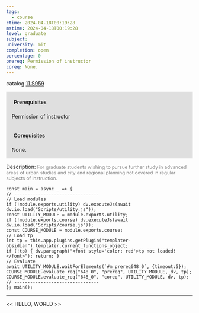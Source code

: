 ```yaml
---
tags:
  - course
ctime: 2024-04-18T00:19:28
mstime: 2024-04-18T00:19:28
level: graduate
subject: 
university: mit
completion: open
percentage: 0
prereq: Permission of instructor
coreq: None.
---
```


catalog [11.S959](http://student.mit.edu/catalog/m11c.html#11.S959)

<span style="display: block; padding: 15px; background-color: rgb(100, 100, 100, 0.2);"><font id="m_prereq648_0" style="display: block; font-family: Arial, sans-serif; font-weight: bold; padding: 5px">Prerequisites</font><br><span id="prereq648_0">Permission of instructor</span></span>
<span style="display: block; padding: 15px; background-color: rgb(100, 100, 100, 0.2);"><font id="m_coreq648_0" style="display: block; font-family: Arial, sans-serif; font-weight: bold; padding: 5px">Corequisites</font><br><span id="coreq648_0">None.</span></span>

<font style="">Description:</font>
<font style="color: grey; font-size: 0.8rem;">For graduate students wishing to pursue further study in advanced areas of urban studies and city and regional planning not covered in regular subjects of instruction.</font>

```dataviewjs
const main = async _ => {
// --------------------------------
// Load modules
if (!module.exports.utility) dv.executeJs(await dv.io.load("Scripts/utility.js"));
const UTILITY_MODULE = module.exports.utility;
if (!module.exports.course) dv.executeJs(await dv.io.load("Scripts/course.js"));
const COURSE_MODULE = module.exports.course;
// Load tp
let tp = this.app.plugins.getPlugin("templater-obsidian").templater.current_functions_object;
if (!tp) { dv.paragraph("<font style='color: red'>tp not loaded!</font>"); return; }
// Evaluate
await UTILITY_MODULE.waitForElements(`#m_prereq648_0`, {timeout:5});
COURSE_MODULE.evaluate_req("648_0", "prereq", UTILITY_MODULE, dv, tp);
COURSE_MODULE.evaluate_req("648_0", "coreq", UTILITY_MODULE, dv, tp);
// --------------------------------
}; main();
```

---

<< HELLO, WORLD >>
